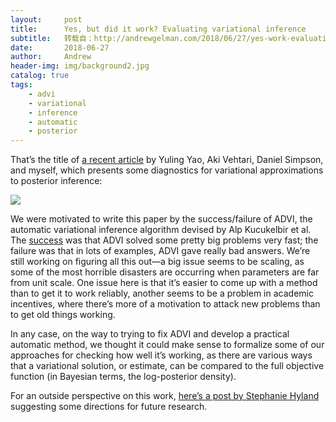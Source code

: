 ```yaml
---
layout:     post
title:      Yes, but did it work? Evaluating variational inference
subtitle:   转载自：http://andrewgelman.com/2018/06/27/yes-work-evaluating-variational-inference/
date:       2018-06-27
author:     Andrew
header-img: img/background2.jpg
catalog: true
tags:
    - advi
    - variational
    - inference
    - automatic
    - posterior
---
```




That’s the title of [a recent article](http://www.stat.columbia.edu/~gelman/research/published/Evaluating_Variational_Inference.pdf) by Yuling Yao, Aki Vehtari, Daniel Simpson, and myself, which presents some diagnostics for variational approximations to posterior inference:

[![](http://andrewgelman.com/wp-content/uploads/2018/06/Screen-Shot-2018-06-26-at-7.53.24-AM-1024x575.png)
](http://www.stat.columbia.edu/~gelman/research/published/Evaluating_Variational_Inference.pdf)

We were motivated to write this paper by the success/failure of ADVI, the automatic variational inference algorithm devised by Alp Kucukelbir et al. The [success](http://www.stat.columbia.edu/~gelman/research/published/advi_journal.pdf) was that ADVI solved some pretty big problems very fast; the failure was that in lots of examples, ADVI gave really bad answers. We’re still working on figuring all this out—a big issue seems to be scaling, as some of the most horrible disasters are occurring when parameters are far from unit scale. One issue here is that it’s easier to come up with a method than to get it to work reliably, another seems to be a problem in academic incentives, where there’s more of a motivation to attack new problems than to get old things working.

In any case, on the way to trying to fix ADVI and develop a practical automatic method, we thought it could make sense to formalize some of our approaches for checking how well it’s working, as there are various ways that a variational solution, or estimate, can be compared to the full objective function (in Bayesian terms, the log-posterior density).

For an outside perspective on this work, [here’s a post by Stephanie Hyland](https://apeiroto.pe/ml/yes-but-did-it-work-evaluating-variational-inference.html) suggesting some directions for future research.


